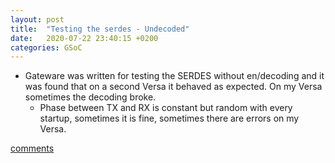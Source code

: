 ```yaml
---
layout: post
title:  "Testing the serdes - Undecoded"
date:   2020-07-22 23:40:15 +0200
categories: GSoC
---
```

- Gateware was written for testing the SERDES without en/decoding and it was found that on a second Versa it behaved as expected. On my Versa sometimes the decoding broke.
    - Phase between TX and RX is constant but random with every startup, sometimes it is fine, sometimes there are errors on my Versa.

[comments][comments]

[git]: https://github.com/ECP5-PCIe/ECP5-PCIe
[Comments]: https://github.com/ECP5-PCIe/ECP5-PCIe.github.io/issues/27